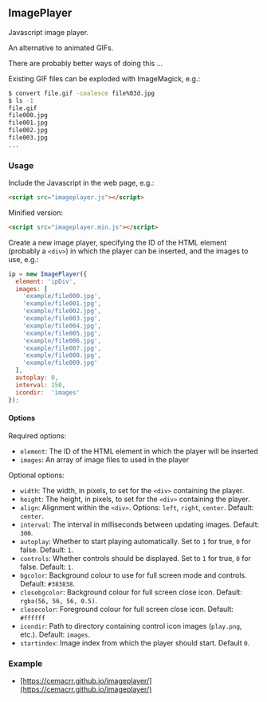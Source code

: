 ## ImagePlayer

Javascript image player.

An alternative to animated GIFs.

There are probably better ways of doing this ...

Existing GIF files can be exploded with ImageMagick, e.g.:

```bash
$ convert file.gif -coalesce file%03d.jpg
$ ls -1
file.gif
file000.jpg
file001.jpg
file002.jpg
file003.jpg
...
```

### Usage

Include the Javascript in the web page, e.g.:

```html
<script src="imageplayer.js"></script>
```

Minified version:

```html
<script src="imageplayer.min.js"></script>
```

Create a new image player, specifying the ID of the HTML element (probably a `<div>`) in which the player can be inserted, and the images to use, e.g.:

```js
ip = new ImagePlayer({
  element: 'ipDiv',
  images: [
    'example/file000.jpg',
    'example/file001.jpg',
    'example/file002.jpg',
    'example/file003.jpg',
    'example/file004.jpg',
    'example/file005.jpg',
    'example/file006.jpg',
    'example/file007.jpg',
    'example/file008.jpg',
    'example/file009.jpg'
  ],
  autoplay: 0,
  interval: 150,
  icondir:  'images'
});
```

#### Options

Required options:

  * `element`: The ID of the HTML element in which the player will be inserted
  * `images`: An array of image files to used in the player

Optional options:

  * `width`: The width, in pixels, to set for the `<div>` containing the player.
  * `height`: The height, in pixels, to set for the `<div>` containing the player.
  * `align`: Alignment within the `<div>`. Options: `left`, `right`, `center`. Default: `center`.
  * `interval`: The interval in milliseconds between updating images. Default: `300`.
  * `autoplay`: Whether to start playing automatically. Set to `1` for true, `0` for false. Default: `1`.
  * `controls`: Whether controls should be displayed. Set to `1` for true, `0` for false. Default: `1`.
  * `bgcolor`: Background colour to use for full screen mode and controls. Default: `#383838`.
  * `closebgcolor`: Background colour for full screen close icon. Default: `rgba(56, 56, 56, 0.5)`.
  * `closecolor`: Foreground colour for full screen close icon. Default: `#ffffff`
  * `icondir`: Path to directory containing control icon images (`play.png`, etc.). Default: `images`.
  * `startindex`: Image index from which the player should start. Default `0`.

### Example

  * [https://cemacrr.github.io/imageplayer/](https://cemacrr.github.io/imageplayer/)
